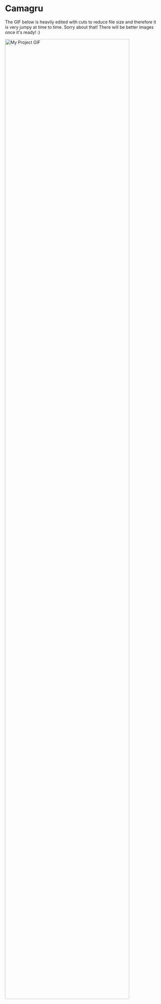 # Camagru

The GIF below is heavily edited with cuts to reduce file size and therefore it is very jumpy at time to time. Sorry about that! There will be better images once it's ready! :)

<img src="./camagru.gif" alt="My Project GIF" width="90%">
